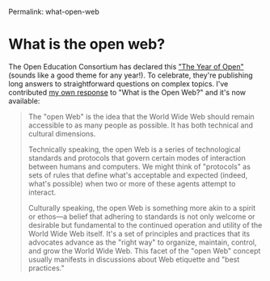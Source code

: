 Permalink: what-open-web

# What is the open web?

The Open Education Consortium has declared this ["The Year of Open"](https://www.yearofopen.org/) (sounds like a good theme for any year!). To celebrate, they're publishing long answers to straightforward questions on complex topics. I've contributed [my own response](https://www.yearofopen.org/november-open-perspective-what-is-open-web/what-is-the-open-web-bryan-behrenshausen-writer-and-editor-red-hat/) to "What is the Open Web?" and it's now available:

> The "open Web" is the idea that the World Wide Web should remain accessible to as many people as possible. It has both technical and cultural dimensions.
> 
> Technically speaking, the open Web is a series of technological standards and protocols that govern certain modes of interaction between humans and computers. We might think of "protocols" as sets of rules that define what's acceptable and expected (indeed, what's possible) when two or more of these agents attempt to interact.
> 
> Culturally speaking, the open Web is something more akin to a spirit or ethos—a belief that adhering to standards is not only welcome or desirable but fundamental to the continued operation and utility of the World Wide Web itself. It's a set of principles and practices that its advocates advance as the "right way" to organize, maintain, control, and grow the World Wide Web. This facet of the "open Web" concept usually manifests in discussions about Web etiquette and "best practices."
